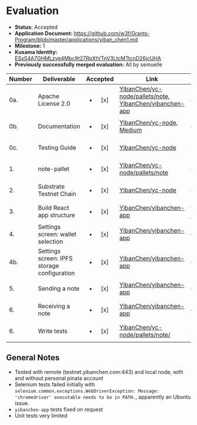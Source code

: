 # Evaluation

- **Status:** Accepted
- **Application Document:** https://github.com/w3f/Grants-Program/blob/master/applications/yiban_chen1.md
- **Milestone:** 1
- **Kusama Identity:** [ESxS4A7GHMLzve4Mbc9t27RpXtVTnV3LtcMTtcnD26jcUHA](https://polkascan.io/pre/kusama/account/ESxS4A7GHMLzve4Mbc9t27RpXtVTnV3LtcMTtcnD26jcUHA)
- **Previously successfully merged evaluation:** All by semuelle

| Number | Deliverable                                 |        Accepted        | Link                                                                                                                                                                                                                                                                         | Evaluation Notes                                |
| ------ | ------------------------------------------- | :--------------------: | ---------------------------------------------------------------------------------------------------------------------------------------------------------------------------------------------------------------------------------------------------------------------------- | ----------------------------------------------- |
| 0a.    | Apache License 2.0                          | <ul><li>[x] </li></ul> | [YibanChen/yc-node/pallets/note](https://github.com/YibanChen/yc-node/blob/e2c79de45e1645b889dc8a0ddecad3a0aceb2a0e/pallets/note/Cargo.toml#L1), [YibanChen/yibanchen-app](https://github.com/YibanChen/yibanchen-app/blob/999f0851a121774fd495bcaac8910327661a73b7/LICENSE) | —                                               |
| 0b.    | Documentation                               | <ul><li>[x] </li></ul> | [YibanChen/yc-node](https://github.com/YibanChen/yc-node/blob/e2c79de45e1645b889dc8a0ddecad3a0aceb2a0e/docs/test-guide.md), [Medium](https://medium.com/@david.rhodus/yiban-chen-notes-dapp-tutorial-db6c28c237d0)                                                           | —                                               |
| 0c.    | Testing Guide                               | <ul><li>[x] </li></ul> | [YibanChen/yc-node](https://github.com/YibanChen/yc-node/blob/e2c79de45e1645b889dc8a0ddecad3a0aceb2a0e/docs/test-guide.md)                                                                                                                                                   | see [General Notes](#general-notes)             |
| 1.     | note-pallet                                 | <ul><li>[x] </li></ul> | [YibanChen/yc-node/pallets/note](https://github.com/YibanChen/yc-node/tree/e2c79de45e1645b889dc8a0ddecad3a0aceb2a0e/pallets/note)                                                                                                                                            | —                                               |
| 2.     | Substrate Testnet Chain                     | <ul><li>[x] </li></ul> | [YibanChen/yc-node](https://github.com/YibanChen/yc-node/tree/e2c79de45e1645b889dc8a0ddecad3a0aceb2a0e)                                                                                                                                                                      | —                                               |
| 3.     | Build React app structure                   | <ul><li>[x] </li></ul> | [YibanChen/yibanchen-app](https://github.com/YibanChen/yibanchen-app/tree/51f305066e097f1486688e7e201cb9dde8622739)                                                                                                                                                          | tested locally and on https://app.yibanchen.com |
| 4.     | Settings screen: wallet selection           | <ul><li>[x] </li></ul> | [YibanChen/yibanchen-app](https://github.com/YibanChen/yibanchen-app/blob/51f305066e097f1486688e7e201cb9dde8622739/src/pages/Settings.js#L199)                                                                                                                               | —                                               |
| 4b.    | Settings screen: IPFS storage configuration | <ul><li>[x] </li></ul> | [YibanChen/yibanchen-app](https://github.com/YibanChen/yibanchen-app/blob/51f305066e097f1486688e7e201cb9dde8622739/src/pages/Settings.js#L124)                                                                                                                               | —                                               |
| 5.     | Sending a note                              | <ul><li>[x] </li></ul> | [YibanChen/yibanchen-app](https://github.com/YibanChen/yibanchen-app/blob/51f305066e097f1486688e7e201cb9dde8622739/src/pages/Compose.js#L73)                                                                                                                                 | —                                               |
| 6.     | Receiving a note                            | <ul><li>[x] </li></ul> | [YibanChen/yibanchen-app](https://github.com/YibanChen/yibanchen-app/blob/51f305066e097f1486688e7e201cb9dde8622739/src/pages/Notes.js)                                                                                                                                       | —                                               |
| 6.     | Write tests                                 | <ul><li>[x] </li></ul> | [YibanChen/yc-node/pallets/note/](https://github.com/YibanChen/yc-node/blob/e2c79de45e1645b889dc8a0ddecad3a0aceb2a0e/pallets/note/src/tests.rs)                                                                                                                              | see [General Notes](#general-notes)             |

## General Notes

- Tested with remote (testnet.yibanchen.com:443) and local node, with and without personal pinata account
- Selenium tests failed initially with `selenium.common.exceptions.WebDriverException: Message: 'chromedriver' executable needs to be in PATH.`, apparently an Ubuntu issue.
- `yibanchen-app` tests fixed on request
- Unit tests very limited
